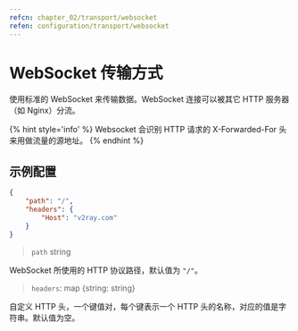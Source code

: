 ```yaml
---
refcn: chapter_02/transport/websocket
refen: configuration/transport/websocket
---
```


# WebSocket 传输方式

使用标准的 WebSocket 来传输数据。WebSocket 连接可以被其它 HTTP 服务器（如 Nginx）分流。

{% hint style='info' %}
Websocket 会识别 HTTP 请求的 X-Forwarded-For 头来用做流量的源地址。
{% endhint %}

## 示例配置

```json
{
    "path": "/",
    "headers": {
        "Host": "v2ray.com"
    }
}
```

> `path` string

WebSocket 所使用的 HTTP 协议路径，默认值为 `"/"`。

> `headers`: map \{string: string\}

自定义 HTTP 头，一个键值对，每个键表示一个 HTTP 头的名称，对应的值是字符串。默认值为空。
